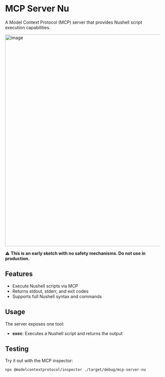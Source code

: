 # MCP Server Nu

A Model Context Protocol (MCP) server that provides Nushell script execution capabilities.

<img width="745" height="687" alt="image" src="https://github.com/user-attachments/assets/7df465b7-cbaf-47a2-9fa1-a2ab9c1f0fb3" />

⚠️ **This is an early sketch with no safety mechanisms. Do not use in production.**

## Features

- Execute Nushell scripts via MCP
- Returns stdout, stderr, and exit codes
- Supports full Nushell syntax and commands

## Usage

The server exposes one tool:

- **exec**: Executes a Nushell script and returns the output

## Testing

Try it out with the MCP inspector:

```bash
npx @modelcontextprotocol/inspector ./target/debug/mcp-server-nu
```
